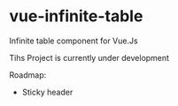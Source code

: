 # vue-infinite-table
Infinite table component for Vue.Js

Tihs Project is currently under development

Roadmap:
- Sticky header
